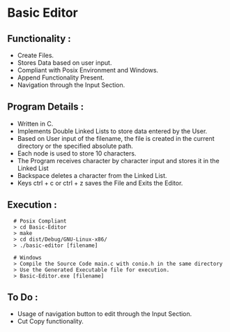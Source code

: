 # Basic Editor

## Functionality :
  * Create Files.
  * Stores Data based on user input.
  * Compliant with Posix Environment and Windows.
  * Append Functionality Present.
  * Navigation through the Input Section.

## Program Details :
  * Written in C.
  * Implements Double Linked Lists to store data entered by the User.
  * Based on User input of the filename, the file is created in the current directory or the specified absolute path.
  * Each node is used to store 10 characters.
  * The Program receives character by character input and stores it in the Linked List
  * Backspace deletes a character from the Linked List.
  * Keys ctrl + c or ctrl + z saves the File and Exits the Editor.

## Execution :
```
  # Posix Compliant
  > cd Basic-Editor
  > make
  > cd dist/Debug/GNU-Linux-x86/
  > ./basic-editor [filename]

  # Windows
  > Compile the Source Code main.c with conio.h in the same directory
  > Use the Generated Executable file for execution.
  > Basic-Editor.exe [filename]
```
## To Do :
  * Usage of navigation button to edit through the Input Section.
  * Cut Copy functionality.
